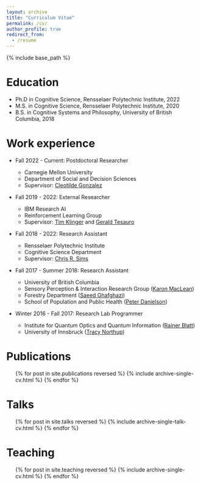 ```yaml
---
layout: archive
title: "Curriculum Vitae"
permalink: /cv/
author_profile: true
redirect_from:
  - /resume
---
```


{% include base_path %}

Education
======
* Ph.D in Cognitive Science, Rensselaer Polytechnic Institute, 2022
* M.S. in Cognitive Science, Rensselaer Polytechnic Institute, 2020
* B.S. in Cognitive Systems and Philosophy, University of British Columbia, 2018

Work experience
======
* Fall 2022 - Current: Postdoctoral Researcher
  * Carnegie Mellon University
  * Department of Social and Decision Sciences
  * Supervisor: [Cleotilde Gonzalez](https://scholar.google.com/citations?user=KgU6Vg8AAAAJ&hl=en&oi=ao)

* Fall 2019 - 2022: External Researcher 
  * IBM Research AI 
  * Reinforcement Learning Group
  * Supervisor: [Tim Klinger](https://scholar.google.com/citations?user=dd8awr4AAAAJ&hl=en&oi=ao) and [Gerald Tesauro](https://scholar.google.com/citations?user=5_UCvUgAAAAJ&hl=en&oi=ao)

* Fall 2018 - 2022: Research Assistant
  * Rensselaer Polytechnic Institute
  * Cognitive Science Department
  * Supervisor: [Chris R. Sims](https://scholar.google.com/citations?user=Z_rAu6sAAAAJ&hl=en&oi=ao)

* Fall 2017 - Summer 2018: Research Assistant
  * University of British Columbia
  * Sensory Perception & Interaction Research Group ([Karon MacLean](https://scholar.google.com/citations?user=qANkJFwAAAAJ&hl=en&oi=ao))
  * Forestry Department ([Saeed Ghafghazi](https://scholar.google.com/citations?user=9evv4QoAAAAJ&hl=en&oi=ao))
  * School of Population and Public Health ([Peter Danielson](https://scholar.google.com/citations?user=-Krmq0UAAAAJ&hl=en&oi=ao))

* Winter 2016 - Fall 2017: Research Lab Programmer
  * Institute for Quantum Optics and Quantum Information ([Rainer Blatt](https://scholar.google.com/citations?user=_34V-4QAAAAJ&hl=en)) 
  * University of Innsbruck ([Tracy Northup](https://scholar.google.com/citations?user=BHFu0UwAAAAJ&hl=en&oi=ao))

Publications
======
  <ul>{% for post in site.publications reversed %}
    {% include archive-single-cv.html %}
  {% endfor %}</ul>
  
Talks
======
  <ul>{% for post in site.talks reversed %}
    {% include archive-single-talk-cv.html  %}
  {% endfor %}</ul>
  
Teaching
======
  <ul>{% for post in site.teaching reversed %}
    {% include archive-single-cv.html %}
  {% endfor %}</ul>
  
